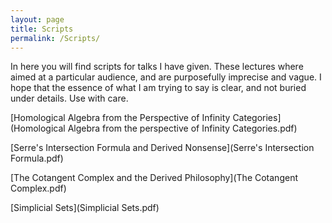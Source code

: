 ```yaml
---
layout: page
title: Scripts
permalink: /Scripts/
---
```


In here you will find scripts for talks I have given. These lectures where aimed at a particular audience, and are purposefully imprecise and vague. I hope that the essence of what I am trying to say is clear, and not buried under details. Use with care.

[Homological Algebra from the Perspective of Infinity Categories](Homological Algebra from the perspective of Infinity Categories.pdf)

[Serre's Intersection Formula and Derived Nonsense](Serre's Intersection Formula.pdf)

[The Cotangent Complex and the Derived Philosophy](The Cotangent Complex.pdf)

[Simplicial Sets](Simplicial Sets.pdf)